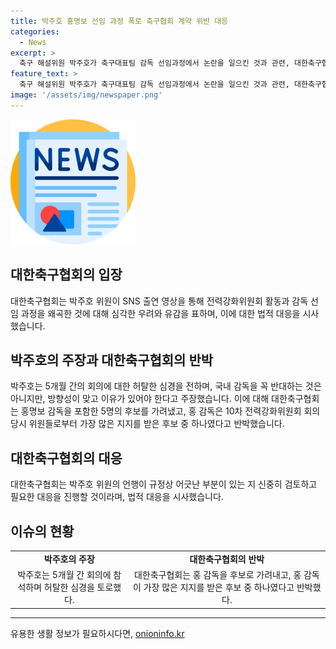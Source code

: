 ```yaml
---
title: 박주호 홍명보 선임 과정 폭로 축구협회 계약 위반 대응
categories:
  - News
excerpt: >
  축구 해설위원 박주호가 축구대표팀 감독 선임과정에서 논란을 일으킨 것과 관련, 대한축구협회가 법적 대응을 시사했다. 박주호는 유튜브 채널에서 전력강화위원회 활동과 감독 선임과정을 왜곡하며 내부 사정을 폭로하고, 협회는 이에 대해 오해와 유감을 표명했다. 또한, 홍명보 감독 후보 선정과정을 설명하며 박주호의 행동을 비판했고, 법적 대응을 예고했다. 갈무리 출처: https://www.yna.co.kr/view/AKR20210809178200007
feature_text: >
  축구 해설위원 박주호가 축구대표팀 감독 선임과정에서 논란을 일으킨 것과 관련, 대한축구협회가 법적 대응을 시사했다. 박주호는 유튜브 채널에서 전력강화위원회 활동과 감독 선임과정을 왜곡하며 내부 사정을 폭로하고, 협회는 이에 대해 오해와 유감을 표명했다. 또한, 홍명보 감독 후보 선정과정을 설명하며 박주호의 행동을 비판했고, 법적 대응을 예고했다. 갈무리 출처: https://www.yna.co.kr/view/AKR20210809178200007
image: '/assets/img/newspaper.png'
---
```


<p><img src="/assets/img/newspaper.png" alt="kimp 속보" /></p>

<h2 data-ke-size="size26">대한축구협회의 입장</h2>

<p data-ke-size="size16">대한축구협회는 박주호 위원이 SNS 출연 영상을 통해 전력강화위원회 활동과 감독 선임 과정을 왜곡한 것에 대해 심각한 우려와 유감을 표하며, 이에 대한 법적 대응을 시사했습니다.</p>

<h2 data-ke-size="size26">박주호의 주장과 대한축구협회의 반박</h2>

<p data-ke-size="size16">박주호는 5개월 간의 회의에 대한 허탈한 심경을 전하며, 국내 감독을 꼭 반대하는 것은 아니지만, 방향성이 맞고 이유가 있어야 한다고 주장했습니다. 이에 대해 대한축구협회는 홍명보 감독을 포함한 5명의 후보를 가려냈고, 홍 감독은 10차 전력강화위원회 회의 당시 위원들로부터 가장 많은 지지를 받은 후보 중 하나였다고 반박했습니다.</p>

<h2 data-ke-size="size26">대한축구협회의 대응</h2>

<p data-ke-size="size16">대한축구협회는 박주호 위원의 언행이 규정상 어긋난 부분이 있는 지 신중히 검토하고 필요한 대응을 진행할 것이라며, 법적 대응을 시사했습니다.</p>

<h2 data-ke-size="size26">이슈의 현황</h2>

<table>
    <tbody>
        <tr>
            <td style="text-align: center; height: 17px;"><b>박주호의 주장</b></td>
            <td style="text-align: center; height: 17px;"><b>대한축구협회의 반박</b></td>
        </tr>
        <tr>
            <td style="text-align: center; height: 17px;">박주호는 5개월 간 회의에 참석하며 허탈한 심경을 토로했다.</td>
            <td style="text-align: center; height: 17px;">대한축구협회는 홍 감독을 후보로 가려내고, 홍 감독이 가장 많은 지지를 받은 후보 중 하나였다고 반박했다.</td>
        </tr>
    </tbody>
</table>

<p><hr></p>
유용한 생활 정보가 필요하시다면, <a href="https://onioninfo.kr" rel="dofollow">onioninfo.kr</a>


